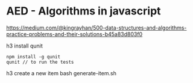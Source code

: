 # AED - Algorithms in javascript

https://medium.com/@kingrayhan/500-data-structures-and-algorithms-practice-problems-and-their-solutions-b45a83d803f0

h3 install qunit
```
npm install -g qunit
qunit // to run the tests
```
h3 create a new item
bash generate-item.sh <item-name>
